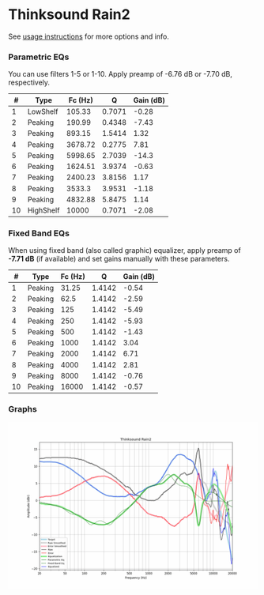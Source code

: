 # Thinksound Rain2
See [usage instructions](https://github.com/jaakkopasanen/AutoEq#usage) for more options and info.

### Parametric EQs
You can use filters 1-5 or 1-10. Apply preamp of -6.76 dB or -7.70 dB, respectively.

|   # | Type      |   Fc (Hz) |      Q |   Gain (dB) |
|-----|-----------|-----------|--------|-------------|
|   1 | LowShelf  |    105.33 | 0.7071 |       -0.28 |
|   2 | Peaking   |    190.99 | 0.4348 |       -7.43 |
|   3 | Peaking   |    893.15 | 1.5414 |        1.32 |
|   4 | Peaking   |   3678.72 | 0.2775 |        7.81 |
|   5 | Peaking   |   5998.65 | 2.7039 |      -14.3  |
|   6 | Peaking   |   1624.51 | 3.9374 |       -0.63 |
|   7 | Peaking   |   2400.23 | 3.8156 |        1.17 |
|   8 | Peaking   |   3533.3  | 3.9531 |       -1.18 |
|   9 | Peaking   |   4832.88 | 5.8475 |        1.14 |
|  10 | HighShelf |  10000    | 0.7071 |       -2.08 |

### Fixed Band EQs
When using fixed band (also called graphic) equalizer, apply preamp of **-7.71 dB** (if available) and set gains manually with these parameters.

|   # | Type    |   Fc (Hz) |      Q |   Gain (dB) |
|-----|---------|-----------|--------|-------------|
|   1 | Peaking |     31.25 | 1.4142 |       -0.54 |
|   2 | Peaking |     62.5  | 1.4142 |       -2.59 |
|   3 | Peaking |    125    | 1.4142 |       -5.49 |
|   4 | Peaking |    250    | 1.4142 |       -5.93 |
|   5 | Peaking |    500    | 1.4142 |       -1.43 |
|   6 | Peaking |   1000    | 1.4142 |        3.04 |
|   7 | Peaking |   2000    | 1.4142 |        6.71 |
|   8 | Peaking |   4000    | 1.4142 |        2.81 |
|   9 | Peaking |   8000    | 1.4142 |       -0.76 |
|  10 | Peaking |  16000    | 1.4142 |       -0.57 |

### Graphs
![](./Thinksound%20Rain2.png)
